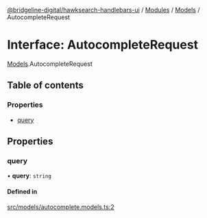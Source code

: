 [@bridgeline-digital/hawksearch-handlebars-ui](../README.md) / [Modules](../modules.md) / [Models](../modules/Models.md) / AutocompleteRequest

# Interface: AutocompleteRequest

[Models](../modules/Models.md).AutocompleteRequest

## Table of contents

### Properties

- [query](Models.AutocompleteRequest.md#query)

## Properties

### query

• **query**: `string`

#### Defined in

[src/models/autocomplete.models.ts:2](https://bitbucket.org/bridgelinedigital/frontend-handlebars-ui/src/db3ebfe/src/models/autocomplete.models.ts#lines-2)
